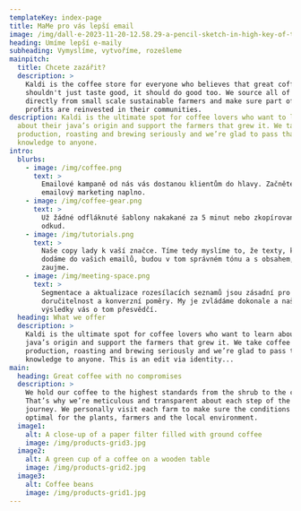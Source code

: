 ```yaml
---
templateKey: index-page
title: MaMe pro vás lepší email
image: /img/dall·e-2023-11-20-12.58.29-a-pencil-sketch-in-high-key-of-two-smart-young-professional-caucasian-women-in-a-modern-office-setting-working-together-on-a-laptop.-the-sketch-styl.jpg
heading: Umíme lepší e-maily
subheading: Vymyslíme, vytvoříme, rozešleme
mainpitch:
  title: Chcete zazářit?
  description: >
    Kaldi is the coffee store for everyone who believes that great coffee
    shouldn't just taste good, it should do good too. We source all of our beans
    directly from small scale sustainable farmers and make sure part of the
    profits are reinvested in their communities.
description: Kaldi is the ultimate spot for coffee lovers who want to learn
  about their java’s origin and support the farmers that grew it. We take coffee
  production, roasting and brewing seriously and we’re glad to pass that
  knowledge to anyone.
intro:
  blurbs:
    - image: /img/coffee.png
      text: >
        Emailové kampaně od nás vás dostanou klientům do hlavy. Začněte využívat
        emailový marketing naplno.
    - image: /img/coffee-gear.png
      text: >
        Už žádné odfláknuté šablony nakakané za 5 minut nebo zkopírované bůhví
        odkud.
    - image: /img/tutorials.png
      text: >
        Naše copy lady k vaší značce. Tíme tedy myslíme to, že texty, které
        dodáme do vašich emailů, budou v tom správném tónu a s obsahem, který
        zaujme.
    - image: /img/meeting-space.png
      text: >
        Segmentace a aktualizace rozesílacích seznamů jsou zásadní pro
        doručitelnost a konverzní poměry. My je zvládáme dokonale a naše
        výsledky vás o tom přesvědčí.
  heading: What we offer
  description: >
    Kaldi is the ultimate spot for coffee lovers who want to learn about their
    java’s origin and support the farmers that grew it. We take coffee
    production, roasting and brewing seriously and we’re glad to pass that
    knowledge to anyone. This is an edit via identity...
main:
  heading: Great coffee with no compromises
  description: >
    We hold our coffee to the highest standards from the shrub to the cup.
    That’s why we’re meticulous and transparent about each step of the coffee’s
    journey. We personally visit each farm to make sure the conditions are
    optimal for the plants, farmers and the local environment.
  image1:
    alt: A close-up of a paper filter filled with ground coffee
    image: /img/products-grid3.jpg
  image2:
    alt: A green cup of a coffee on a wooden table
    image: /img/products-grid2.jpg
  image3:
    alt: Coffee beans
    image: /img/products-grid1.jpg
---
```


